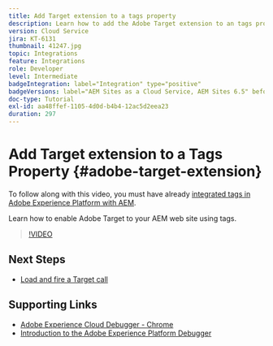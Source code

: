 ```yaml
---
title: Add Target extension to a tags property
description: Learn how to add the Adobe Target extension to an tags property.
version: Cloud Service
jira: KT-6131
thumbnail: 41247.jpg
topic: Integrations
feature: Integrations
role: Developer
level: Intermediate
badgeIntegration: label="Integration" type="positive"
badgeVersions: label="AEM Sites as a Cloud Service, AEM Sites 6.5" before-title="false"
doc-type: Tutorial
exl-id: aa48ffef-1105-4d0d-b4b4-12ac5d2eea23
duration: 297
---
```

# Add Target extension to a Tags Property {#adobe-target-extension}

To follow along with this video, you must have already [integrated tags in Adobe Experience Platform with AEM](../experience-platform/data-collection/tags/overview.md).

Learn how to enable Adobe Target to your AEM web site using tags.

>[!VIDEO](https://video.tv.adobe.com/v/41247?quality=12&learn=on)

## Next Steps

+ [Load and fire a Target call](./load-and-fire-target.md)

## Supporting Links

+ [Adobe Experience Cloud Debugger - Chrome](https://chrome.google.com/webstore/detail/adobe-experience-platform/bfnnokhpnncpkdmbokanobigaccjkpob) 
+ [Introduction to the Adobe Experience Platform Debugger](https://experienceleague.adobe.com/docs/platform-learn/data-collection/debugger/overview.html)
